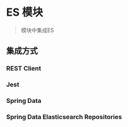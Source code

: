 # ES 模块
> 模块中集成ES

## 集成方式
### REST Client

### Jest

### Spring Data

### Spring Data Elasticsearch Repositories